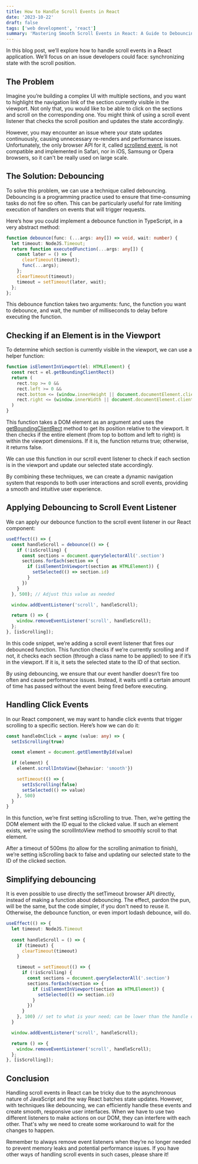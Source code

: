 ```yaml
---
title: How to Handle Scroll Events in React
date: '2023-10-22'
draft: false
tags: ['web development', 'react']
summary: 'Mastering Smooth Scroll Events in React: A Guide to Debouncing and Dynamic Navigation'
---
```


In this blog post, we’ll explore how to handle scroll events in a React application. We’ll focus on an issue developers could face: synchronizing state with the scroll position.

## The Problem

Imagine you’re building a complex UI with multiple sections, and you want to highlight the navigation link of the section currently visible in the viewport. Not only that, you would like to be able to click on the sections and scroll on the corresponding one. You might think of using a scroll event listener that checks the scroll position and updates the state accordingly.

However, you may encounter an issue where your state updates continuously, causing unnecessary re-renders and performance issues.
Unfortunately, the only browser API for it, called [scrollend event](https://developer.mozilla.org/en-US/docs/Web/API/Document/scrollend_event), is not compatible and implemented in Safari, nor in iOS, Samsung or Opera browsers, so it can't be really used on large scale. 

## The Solution: Debouncing

To solve this problem, we can use a technique called debouncing. Debouncing is a programming practice used to ensure that time-consuming tasks do not fire so often. This can be particularly useful for rate limiting execution of handlers on events that will trigger requests.

Here’s how you could implement a debounce function in TypeScript, in a very abstract method:


```typescript
function debounce(func: (...args: any[]) => void, wait: number) {
  let timeout: NodeJS.Timeout;
  return function executedFunction(...args: any[]) {
    const later = () => {
      clearTimeout(timeout);
      func(...args);
    };
    clearTimeout(timeout);
    timeout = setTimeout(later, wait);
  };
};
```

This debounce function takes two arguments: func, the function you want to debounce, and wait, the number of milliseconds to delay before executing the function.

## Checking if an Element is in the Viewport

To determine which section is currently visible in the viewport, we can use a helper function:

```typescript
function isElementInViewport(el: HTMLElement) {
  const rect = el.getBoundingClientRect()
  return (
    rect.top >= 0 &&
    rect.left >= 0 &&
    rect.bottom <= (window.innerHeight || document.documentElement.clientHeight) &&
    rect.right <= (window.innerWidth || document.documentElement.clientWidth)
  )
}
```

This function takes a DOM element as an argument and uses the [getBoundingClientRect](https://developer.mozilla.org/en-US/docs/Web/API/Element/getBoundingClientRect) method to get its position relative to the viewport. It then checks if the entire element (from top to bottom and left to right) is within the viewport dimensions. If it is, the function returns true; otherwise, it returns false.

We can use this function in our scroll event listener to check if each section is in the viewport and update our selected state accordingly.

By combining these techniques, we can create a dynamic navigation system that responds to both user interactions and scroll events, providing a smooth and intuitive user experience.

## Applying Debouncing to Scroll Event Listener

We can apply our debounce function to the scroll event listener in our React component:

```typescript
useEffect(() => {
  const handleScroll = debounce(() => {
    if (!isScrolling) {
      const sections = document.querySelectorAll('.section')
      sections.forEach(section => {
        if (isElementInViewport(section as HTMLElement)) {
          setSelected(() => section.id)
        }
      })
    }
  }, 500); // Adjust this value as needed

  window.addEventListener('scroll', handleScroll);

  return () => {
    window.removeEventListener('scroll', handleScroll);
  };
}, [isScrolling]);
```

In this code snippet, we’re adding a scroll event listener that fires our debounced function. This function checks if we’re currently scrolling and if not, it checks each section (through a class name to be applied) to see if it’s in the viewport. If it is, it sets the selected state to the ID of that section.

By using debouncing, we ensure that our event handler doesn’t fire too often and cause performance issues. Instead, it waits until a certain amount of time has passed without the event being fired before executing.

## Handling Click Events

In our React component, we may want to handle click events that trigger scrolling to a specific section. Here’s how we can do it:

```typescript
const handleOnClick = async (value: any) => {
  setIsScrolling(true)

  const element = document.getElementById(value)

  if (element) {
    element.scrollIntoView({behavior: 'smooth'})

    setTimeout(() => {
      setIsScrolling(false)
      setSelected(() => value)
    }, 500)
  }
}
```

In this function, we’re first setting isScrolling to true. Then, we’re getting the DOM element with the ID equal to the clicked value. If such an element exists, we’re using the scrollIntoView method to smoothly scroll to that element.

After a timeout of 500ms (to allow for the scrolling animation to finish), we’re setting isScrolling back to false and updating our selected state to the ID of the clicked section.

## Simplifying debouncing

It is even possible to use directly the setTimeout browser API directly, instead of making a function about debouncing. The effect, pardon the pun, will be the same, but the code simpler, if you don't need to reuse it. Otherwise, the debounce function, or even import lodash debounce, will do.

```typescript
useEffect(() => {
  let timeout: NodeJS.Timeout
  
  const handleScroll = () => {
    if (timeout) {
      clearTimeout(timeout)
    }

    timeout = setTimeout(() => {
      if (!isScrolling) {
        const sections = document.querySelectorAll('.section')
        sections.forEach(section => {
          if (isElementInViewport(section as HTMLElement)) {
            setSelected(() => section.id)
          }
        })
      }
    }, 100) // set to what is your need; can be lower than the handle on click for it doesn't need too much waiting
  }

  window.addEventListener('scroll', handleScroll);

  return () => {
    window.removeEventListener('scroll', handleScroll);
  };
}, [isScrolling]);
```

## Conclusion

Handling scroll events in React can be tricky due to the asynchronous nature of JavaScript and the way React batches state updates. However, with techniques like debouncing, we can efficiently handle these events and create smooth, responsive user interfaces.
When we have to use two different listeners to make actions on our DOM, they can interfere with each other. That's why we need to create some workaround to wait for the changes to happen.

Remember to always remove event listeners when they’re no longer needed to prevent memory leaks and potential performance issues.
If you have other ways of handling scroll events in such cases, please share it!

